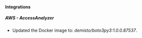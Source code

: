 #### Integrations
##### AWS - AccessAnalyzer
- Updated the Docker image to: *demisto/boto3py3:1.0.0.87537*.
